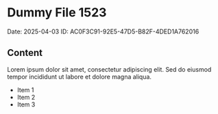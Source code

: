 # Dummy File 1523

Date: 2025-04-03
ID: AC0F3C91-92E5-47D5-B82F-4DED1A762016

## Content

Lorem ipsum dolor sit amet, consectetur adipiscing elit.
Sed do eiusmod tempor incididunt ut labore et dolore magna aliqua.

* Item 1
* Item 2
* Item 3
